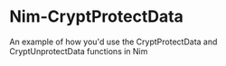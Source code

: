 # Nim-CryptProtectData
 An example of how you'd use the CryptProtectData and CryptUnprotectData functions in Nim

